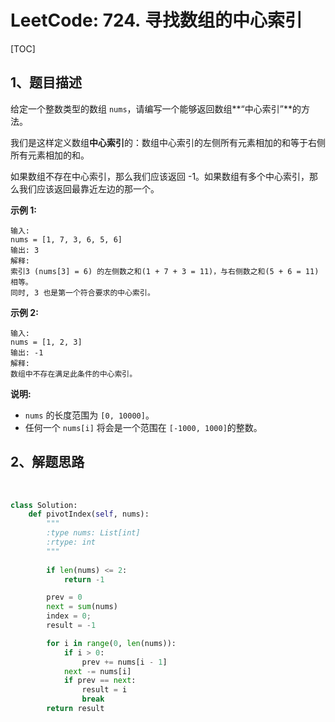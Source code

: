 # LeetCode: 724. 寻找数组的中心索引

[TOC]

## 1、题目描述



给定一个整数类型的数组 `nums`，请编写一个能够返回数组**“中心索引”**的方法。

我们是这样定义数组**中心索引**的：数组中心索引的左侧所有元素相加的和等于右侧所有元素相加的和。

如果数组不存在中心索引，那么我们应该返回 -1。如果数组有多个中心索引，那么我们应该返回最靠近左边的那一个。

**示例 1:**

```
输入: 
nums = [1, 7, 3, 6, 5, 6]
输出: 3
解释: 
索引3 (nums[3] = 6) 的左侧数之和(1 + 7 + 3 = 11)，与右侧数之和(5 + 6 = 11)相等。
同时, 3 也是第一个符合要求的中心索引。
```

**示例 2:**

```
输入: 
nums = [1, 2, 3]
输出: -1
解释: 
数组中不存在满足此条件的中心索引。
```

**说明:**

- `nums` 的长度范围为 `[0, 10000]`。
- 任何一个 `nums[i]` 将会是一个范围在 `[-1000, 1000]`的整数。



## 2、解题思路

​	

```python
class Solution:
    def pivotIndex(self, nums):
        """
        :type nums: List[int]
        :rtype: int
        """
        
        if len(nums) <= 2:
            return -1

        prev = 0
        next = sum(nums)
        index = 0;
        result = -1

        for i in range(0, len(nums)):
            if i > 0:
                prev += nums[i - 1]
            next -= nums[i]
            if prev == next:
                result = i
                break
        return result
        
        
```

